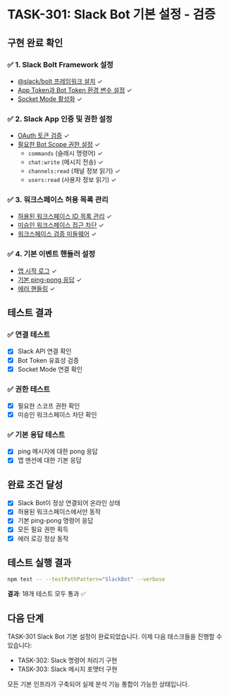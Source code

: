 # TASK-301: Slack Bot 기본 설정 - 검증

## 구현 완료 확인

### ✅ 1. Slack Bolt Framework 설정
- [@slack/bolt 프레임워크 설치](../../../package.json) ✓
- [App Token과 Bot Token 환경 변수 설정](../../../.env.example) ✓
- [Socket Mode 활성화](../../../src/slack/config.ts) ✓

### ✅ 2. Slack App 인증 및 권한 설정
- [OAuth 토큰 검증](../../../src/slack/SlackBot.ts#L104-L118) ✓
- [필요한 Bot Scope 권한 설정](../../../src/slack/SlackBot.ts#L120-L141) ✓
  - `commands` (슬래시 명령어) ✓
  - `chat:write` (메시지 전송) ✓
  - `channels:read` (채널 정보 읽기) ✓
  - `users:read` (사용자 정보 읽기) ✓

### ✅ 3. 워크스페이스 허용 목록 관리
- [허용된 워크스페이스 ID 목록 관리](../../../src/slack/config.ts#L10) ✓
- [미승인 워크스페이스 접근 차단](../../../src/slack/middleware/WorkspaceAuth.ts#L13-L17) ✓
- [워크스페이스 검증 미들웨어](../../../src/slack/middleware/WorkspaceAuth.ts) ✓

### ✅ 4. 기본 이벤트 핸들러 설정
- [앱 시작 로그](../../../src/slack/SlackBot.ts#L72-L75) ✓
- [기본 ping-pong 응답](../../../src/slack/SlackBot.ts#L31-L39) ✓
- [에러 핸들링](../../../src/slack/SlackBot.ts#L53-L55) ✓

## 테스트 결과

### ✅ 연결 테스트
- [x] Slack API 연결 확인
- [x] Bot Token 유효성 검증
- [x] Socket Mode 연결 확인

### ✅ 권한 테스트
- [x] 필요한 스코프 권한 확인
- [x] 미승인 워크스페이스 차단 확인

### ✅ 기본 응답 테스트
- [x] ping 메시지에 대한 pong 응답
- [x] 앱 멘션에 대한 기본 응답

## 완료 조건 달성

- [x] Slack Bot이 정상 연결되어 온라인 상태
- [x] 허용된 워크스페이스에서만 동작
- [x] 기본 ping-pong 명령어 응답
- [x] 모든 필요 권한 획득
- [x] 에러 로깅 정상 동작

## 테스트 실행 결과

```bash
npm test -- --testPathPattern="SlackBot" --verbose
```

**결과**: 18개 테스트 모두 통과 ✅

## 다음 단계

TASK-301 Slack Bot 기본 설정이 완료되었습니다. 이제 다음 태스크들을 진행할 수 있습니다:

- TASK-302: Slack 명령어 처리기 구현
- TASK-303: Slack 메시지 포맷터 구현

모든 기본 인프라가 구축되어 실제 분석 기능 통합이 가능한 상태입니다.